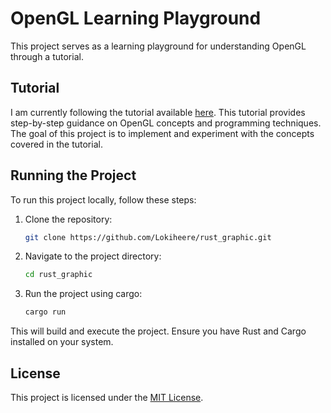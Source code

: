 # OpenGL Learning Playground

This project serves as a learning playground for understanding OpenGL through a tutorial.

## Tutorial

I am currently following the tutorial available [here](https://glium.github.io/glium/book/README.html). This tutorial provides step-by-step guidance on OpenGL concepts and programming techniques. The goal of this project is to implement and experiment with the concepts covered in the tutorial.

## Running the Project

To run this project locally, follow these steps:

1. Clone the repository:

    ```bash
    git clone https://github.com/Lokiheere/rust_graphic.git
    ```

2. Navigate to the project directory:

    ```bash
    cd rust_graphic
    ```

3. Run the project using cargo:

    ```bash
    cargo run
    ```

This will build and execute the project. Ensure you have Rust and Cargo installed on your system.


## License

This project is licensed under the [MIT License](LICENSE).
